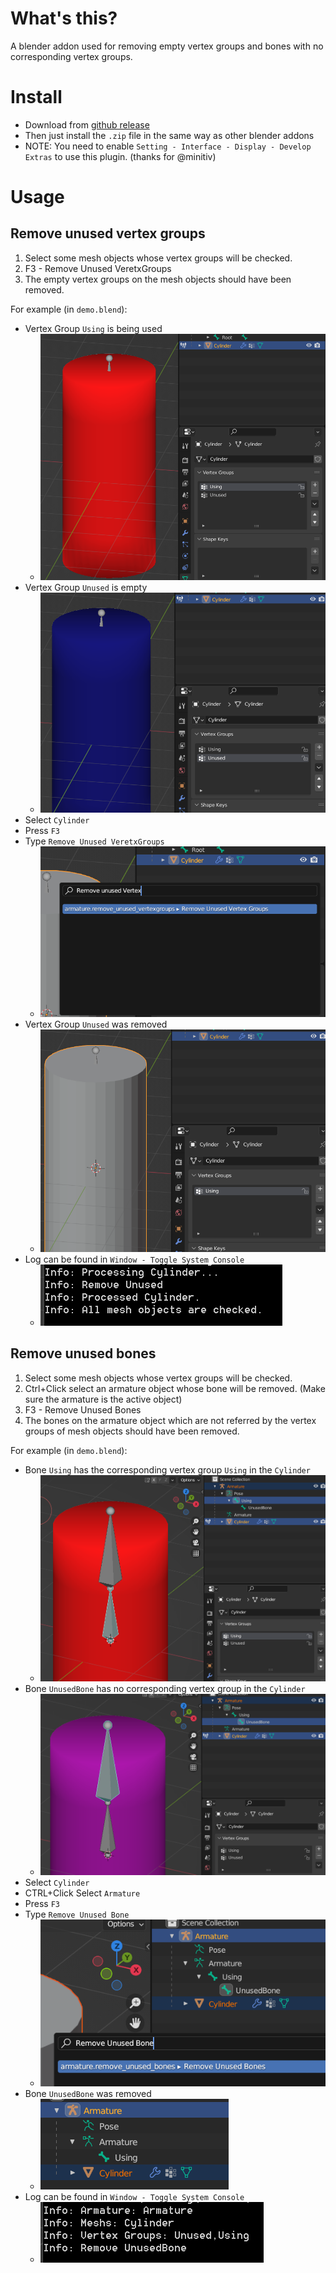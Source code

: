 # What's this?
A blender addon used for removing empty vertex groups and bones with no corresponding vertex groups.

# Install
* Download from [github release](https://github.com/aoirusann/BlenderAddon_RemoveUnuseVertexGroupsAndBones/tags)
* Then just install the `.zip` file in the same way as other blender addons
* NOTE: You need to enable `Setting - Interface - Display - Develop Extras` to use this plugin. (thanks for @minitiv)

# Usage

## Remove unused vertex groups
1. Select some mesh objects whose vertex groups will be checked.
2. F3 - Remove Unused VeretxGroups
3. The empty vertex groups on the mesh objects should have been removed.

For example (in `demo.blend`):

* Vertex Group `Using` is being used
	* ![](pic/2023-11-21-22-13-53.png)
* Vertex Group `Unused` is empty
	* ![](pic/2023-11-21-22-14-12.png)
* Select `Cylinder`
* Press `F3`
* Type `Remove Unused VeretxGroups`
	* ![](pic/2023-11-21-22-15-35.png)
* Vertex Group `Unused` was removed
	* ![](pic/2023-11-21-22-16-20.png)
* Log can be found in `Window - Toggle System Console`
	* ![](pic/2023-11-21-22-17-10.png)


## Remove unused bones
1. Select some mesh objects whose vertex groups will be checked.
2. Ctrl+Click select an armature object whose bone will be removed. (Make sure the armature is the active object)
3. F3 - Remove Unused Bones
4. The bones on the armature object which are not referred by the vertex groups of mesh objects should have been removed.

For example (in `demo.blend`):

* Bone `Using` has the corresponding vertex group `Using` in the `Cylinder`
	* ![](pic/2023-11-21-22-22-09.png)
* Bone `UnusedBone` has no corresponding vertex group in the `Cylinder`
	* ![](pic/2023-11-21-22-22-28.png)
* Select `Cylinder`
* CTRL+Click Select `Armature`
* Press `F3`
* Type `Remove Unused Bone`
	* ![](pic/2023-11-21-22-23-34.png)
* Bone `UnusedBone` was removed
	* ![](pic/2023-11-21-22-24-01.png)
* Log can be found in `Window - Toggle System Console`
	* ![](pic/2023-11-21-22-24-17.png)
